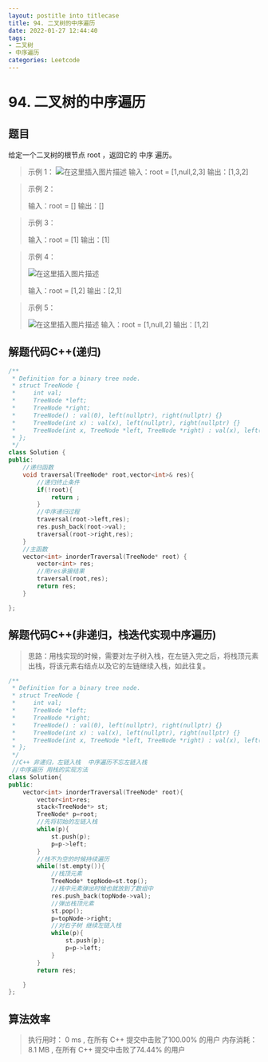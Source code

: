 ```yaml
---
layout: postitle into titlecase
title: 94. 二叉树的中序遍历
date: 2022-01-27 12:44:40
tags:
- 二叉树
- 中序遍历
categories: Leetcode
---
```


# 94. 二叉树的中序遍历
## 题目
给定一个二叉树的根节点 root ，返回它的 中序 遍历。

> 示例 1：
> ![在这里插入图片描述](https://img-blog.csdnimg.cn/006b90def2e1439fb248ec44094c0f57.png)
> 输入：root = [1,null,2,3] 
> 输出：[1,3,2]

> 示例 2：
>
> 输入：root = [] 
> 输出：[]
>

> 示例 3：
>
> 输入：root = [1] 
> 输出：[1]
>

> 示例 4：
>
> ![在这里插入图片描述](https://img-blog.csdnimg.cn/be773c65dcda42779c5763b3bdc2053e.png)
>
> 输入：root = [1,2] 
> 输出：[2,1]
>

> 示例 5：
>
> ![在这里插入图片描述](https://img-blog.csdnimg.cn/182c4c81337340478bd282a5b845e3ab.png)
> 输入：root = [1,null,2] 
> 输出：[1,2]


## 解题代码C++(递归)

```cpp
/**
 * Definition for a binary tree node.
 * struct TreeNode {
 *     int val;
 *     TreeNode *left;
 *     TreeNode *right;
 *     TreeNode() : val(0), left(nullptr), right(nullptr) {}
 *     TreeNode(int x) : val(x), left(nullptr), right(nullptr) {}
 *     TreeNode(int x, TreeNode *left, TreeNode *right) : val(x), left(left), right(right) {}
 * };
 */
class Solution {
public:
	//递归函数
    void traversal(TreeNode* root,vector<int>& res){
    	//递归终止条件
        if(!root){
            return ;
        }
        //中序递归过程
        traversal(root->left,res);
        res.push_back(root->val);
        traversal(root->right,res);
    }
    //主函数
    vector<int> inorderTraversal(TreeNode* root) {
        vector<int> res;
        //用res承接结果
        traversal(root,res);
        return res;
    }

};

```

## 解题代码C++(非递归，栈迭代实现中序遍历)

> 思路：用栈实现的时候，需要对左子树入栈，在左链入完之后，将栈顶元素出栈，将该元素右结点以及它的左链继续入栈，如此往复。
```cpp
/**
 * Definition for a binary tree node.
 * struct TreeNode {
 *     int val;
 *     TreeNode *left;
 *     TreeNode *right;
 *     TreeNode() : val(0), left(nullptr), right(nullptr) {}
 *     TreeNode(int x) : val(x), left(nullptr), right(nullptr) {}
 *     TreeNode(int x, TreeNode *left, TreeNode *right) : val(x), left(left), right(right) {}
 * };
 */
 //C++ 非递归，左链入栈  中序遍历不忘左链入栈
 //中序遍历 用栈的实现方法
class Solution{
public:
    vector<int> inorderTraversal(TreeNode* root){
        vector<int>res;
        stack<TreeNode*> st;
        TreeNode* p=root;
        //先将初始的左链入栈
        while(p){
            st.push(p);
            p=p->left;
        }
        //栈不为空的时候持续遍历
        while(!st.empty()){
        	//栈顶元素
            TreeNode* topNode=st.top();
            //栈中元素弹出时候也就放到了数组中
            res.push_back(topNode->val);
            //弹出栈顶元素
            st.pop();
            p=topNode->right;
            //对右子树 继续左链入栈
            while(p){
                st.push(p);
                p=p->left;
            }
        }
        return res;

    }
};
```

## 算法效率

> 执行用时： 0 ms , 在所有 C++ 提交中击败了100.00% 的用户 
> 内存消耗： 8.1 MB , 在所有 C++ 提交中击败了74.44% 的用户
